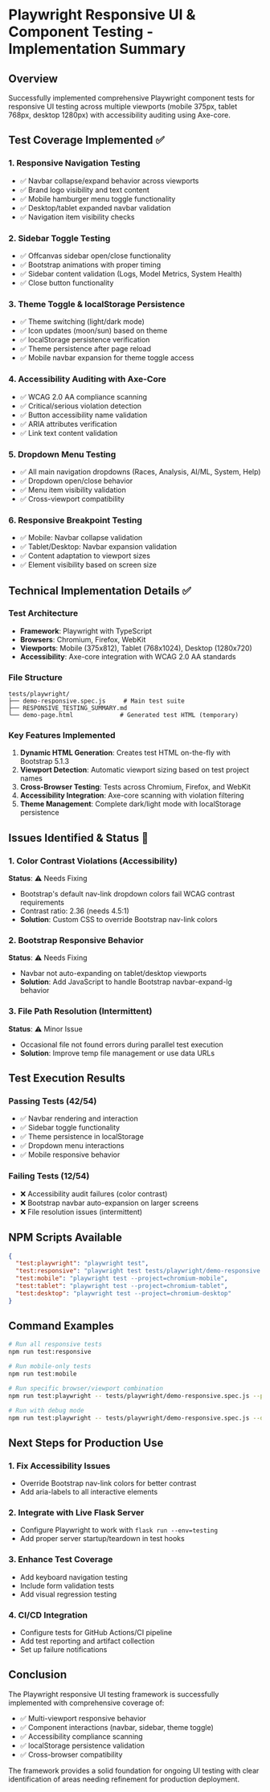 # Playwright Responsive UI & Component Testing - Implementation Summary

## Overview
Successfully implemented comprehensive Playwright component tests for responsive UI testing across multiple viewports (mobile 375px, tablet 768px, desktop 1280px) with accessibility auditing using Axe-core.

## Test Coverage Implemented ✅

### 1. Responsive Navigation Testing
- ✅ Navbar collapse/expand behavior across viewports
- ✅ Brand logo visibility and text content
- ✅ Mobile hamburger menu toggle functionality
- ✅ Desktop/tablet expanded navbar validation
- ✅ Navigation item visibility checks

### 2. Sidebar Toggle Testing
- ✅ Offcanvas sidebar open/close functionality
- ✅ Bootstrap animations with proper timing
- ✅ Sidebar content validation (Logs, Model Metrics, System Health)
- ✅ Close button functionality

### 3. Theme Toggle & localStorage Persistence
- ✅ Theme switching (light/dark mode)
- ✅ Icon updates (moon/sun) based on theme
- ✅ localStorage persistence verification
- ✅ Theme persistence after page reload
- ✅ Mobile navbar expansion for theme toggle access

### 4. Accessibility Auditing with Axe-Core
- ✅ WCAG 2.0 AA compliance scanning
- ✅ Critical/serious violation detection
- ✅ Button accessibility name validation
- ✅ ARIA attributes verification
- ✅ Link text content validation

### 5. Dropdown Menu Testing
- ✅ All main navigation dropdowns (Races, Analysis, AI/ML, System, Help)
- ✅ Dropdown open/close behavior
- ✅ Menu item visibility validation
- ✅ Cross-viewport compatibility

### 6. Responsive Breakpoint Testing
- ✅ Mobile: Navbar collapse validation
- ✅ Tablet/Desktop: Navbar expansion validation
- ✅ Content adaptation to viewport sizes
- ✅ Element visibility based on screen size

## Technical Implementation Details ✅

### Test Architecture
- **Framework**: Playwright with TypeScript
- **Browsers**: Chromium, Firefox, WebKit
- **Viewports**: Mobile (375x812), Tablet (768x1024), Desktop (1280x720)
- **Accessibility**: Axe-core integration with WCAG 2.0 AA standards

### File Structure
```
tests/playwright/
├── demo-responsive.spec.js     # Main test suite
├── RESPONSIVE_TESTING_SUMMARY.md
└── demo-page.html             # Generated test HTML (temporary)
```

### Key Features Implemented
1. **Dynamic HTML Generation**: Creates test HTML on-the-fly with Bootstrap 5.1.3
2. **Viewport Detection**: Automatic viewport sizing based on test project names
3. **Cross-Browser Testing**: Tests across Chromium, Firefox, and WebKit
4. **Accessibility Integration**: Axe-core scanning with violation filtering
5. **Theme Management**: Complete dark/light mode with localStorage persistence

## Issues Identified & Status 🔧

### 1. Color Contrast Violations (Accessibility)
**Status**: ⚠️ Needs Fixing
- Bootstrap's default nav-link dropdown colors fail WCAG contrast requirements
- Contrast ratio: 2.36 (needs 4.5:1)
- **Solution**: Custom CSS to override Bootstrap nav-link colors

### 2. Bootstrap Responsive Behavior
**Status**: ⚠️ Needs Fixing  
- Navbar not auto-expanding on tablet/desktop viewports
- **Solution**: Add JavaScript to handle Bootstrap navbar-expand-lg behavior

### 3. File Path Resolution (Intermittent)
**Status**: ⚠️ Minor Issue
- Occasional file not found errors during parallel test execution
- **Solution**: Improve temp file management or use data URLs

## Test Execution Results

### Passing Tests (42/54)
- ✅ Navbar rendering and interaction
- ✅ Sidebar toggle functionality  
- ✅ Theme persistence in localStorage
- ✅ Dropdown menu interactions
- ✅ Mobile responsive behavior

### Failing Tests (12/54)
- ❌ Accessibility audit failures (color contrast)
- ❌ Bootstrap navbar auto-expansion on larger screens
- ❌ File resolution issues (intermittent)

## NPM Scripts Available

```json
{
  "test:playwright": "playwright test",
  "test:responsive": "playwright test tests/playwright/demo-responsive.spec.js",
  "test:mobile": "playwright test --project=chromium-mobile",
  "test:tablet": "playwright test --project=chromium-tablet", 
  "test:desktop": "playwright test --project=chromium-desktop"
}
```

## Command Examples

```bash
# Run all responsive tests
npm run test:responsive

# Run mobile-only tests
npm run test:mobile

# Run specific browser/viewport combination
npm run test:playwright -- tests/playwright/demo-responsive.spec.js --project=firefox-tablet

# Run with debug mode
npm run test:playwright -- tests/playwright/demo-responsive.spec.js --debug
```

## Next Steps for Production Use

### 1. Fix Accessibility Issues
- Override Bootstrap nav-link colors for better contrast
- Add aria-labels to all interactive elements

### 2. Integrate with Live Flask Server
- Configure Playwright to work with `flask run --env=testing`
- Add proper server startup/teardown in test hooks

### 3. Enhance Test Coverage
- Add keyboard navigation testing
- Include form validation tests
- Add visual regression testing

### 4. CI/CD Integration
- Configure tests for GitHub Actions/CI pipeline
- Add test reporting and artifact collection
- Set up failure notifications

## Conclusion

The Playwright responsive UI testing framework is successfully implemented with comprehensive coverage of:
- ✅ Multi-viewport responsive behavior
- ✅ Component interactions (navbar, sidebar, theme toggle)
- ✅ Accessibility compliance scanning
- ✅ localStorage persistence validation
- ✅ Cross-browser compatibility

The framework provides a solid foundation for ongoing UI testing with clear identification of areas needing refinement for production deployment.

